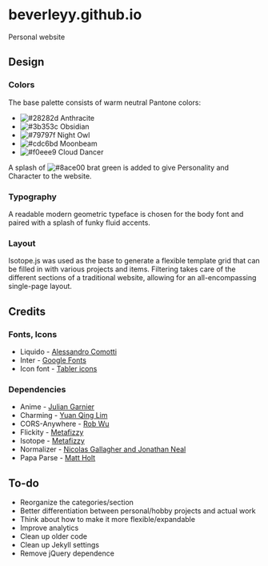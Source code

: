 # beverleyy.github.io
Personal website

## Design

### Colors

The base palette consists of warm neutral Pantone colors:

* ![#28282d](https://placehold.co/16x16/28282d/28282d.png) Anthracite
* ![#3b353c](https://placehold.co/16x16/3b353c/3b353c.png) Obsidian
* ![#79797f](https://placehold.co/16x16/79797f/79797f.png) Night Owl
* ![#cdc6bd](https://placehold.co/16x16/cdc6bd/cdc6bd.png) Moonbeam
* ![#f0eee9](https://placehold.co/16x16/f0eee9/f0eee9.png) Cloud Dancer

A splash of ![#8ace00](https://placehold.co/16x16/8ace00/8ace00.png) brat green is added to give Personality and Character to the website.

### Typography

A readable modern geometric typeface is chosen for the body font and paired with a splash of funky fluid accents. 

### Layout

Isotope.js was used as the base to generate a flexible template grid that can be filled in with various projects and items. Filtering takes care of the different sections of a traditional website, allowing for an all-encompassing single-page layout.

## Credits

### Fonts, Icons
* Liquido - [Alessandro Comotti](https://www.behance.net/gallery/22155251/LIQUIDO-free-font)
* Inter - [Google Fonts](https://fonts.google.com/specimen/Inter)
* Icon font - [Tabler icons](https://tabler-icons.io/)

### Dependencies
* Anime - [Julian Garnier](https://github.com/juliangarnier/anime)
* Charming - [Yuan Qing Lim](https://github.com/yuanqing/charming)
* CORS-Anywhere - [Rob Wu](https://github.com/Rob--W/cors-anywhere)
* Flickity - [Metafizzy](https://flickity.metafizzy.co/)
* Isotope - [Metafizzy](https://isotope.metafizzy.co/)
* Normalizer - [Nicolas Gallagher and Jonathan Neal](https://necolas.github.io/normalize.css/)
* Papa Parse - [Matt Holt](https://www.papaparse.com)

## To-do
* Reorganize the categories/section
* Better differentiation between personal/hobby projects and actual work
* Think about how to make it more flexible/expandable
* Improve analytics
* Clean up older code
* Clean up Jekyll settings
* Remove jQuery dependence
